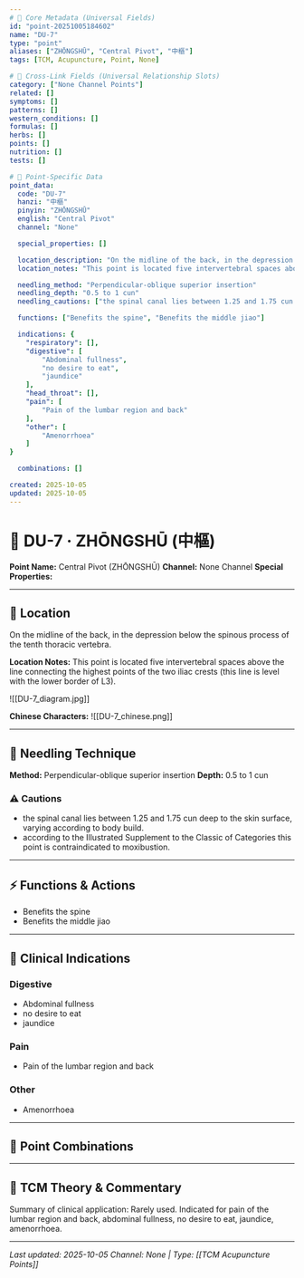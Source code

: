 ```yaml
---
# 🔹 Core Metadata (Universal Fields)
id: "point-20251005184602"
name: "DU-7"
type: "point"
aliases: ["ZHŌNGSHŪ", "Central Pivot", "中樞"]
tags: [TCM, Acupuncture, Point, None]

# 🔹 Cross-Link Fields (Universal Relationship Slots)
category: ["None Channel Points"]
related: []
symptoms: []
patterns: []
western_conditions: []
formulas: []
herbs: []
points: []
nutrition: []
tests: []

# 🔹 Point-Specific Data
point_data:
  code: "DU-7"
  hanzi: "中樞"
  pinyin: "ZHŌNGSHŪ"
  english: "Central Pivot"
  channel: "None"

  special_properties: []

  location_description: "On the midline of the back, in the depression below the spinous process of the tenth thoracic vertebra."
  location_notes: "This point is located five intervertebral spaces above the line connecting the highest points of the two iliac crests (this line is level with the lower border of L3)."

  needling_method: "Perpendicular-oblique superior insertion"
  needling_depth: "0.5 to 1 cun"
  needling_cautions: ["the spinal canal lies between 1.25 and 1.75 cun deep to the skin surface, varying according to body build.", "according to the Illustrated Supplement to the Classic of Categories this point is contraindicated to moxibustion."]

  functions: ["Benefits the spine", "Benefits the middle jiao"]

  indications: {
    "respiratory": [],
    "digestive": [
        "Abdominal fullness",
        "no desire to eat",
        "jaundice"
    ],
    "head_throat": [],
    "pain": [
        "Pain of the lumbar region and back"
    ],
    "other": [
        "Amenorrhoea"
    ]
}

  combinations: []

created: 2025-10-05
updated: 2025-10-05
---
```


# 📍 DU-7 · ZHŌNGSHŪ (中樞)

**Point Name:** Central Pivot (ZHŌNGSHŪ)
**Channel:** None Channel
**Special Properties:** 

---

## 📍 Location

On the midline of the back, in the depression below the spinous process of the tenth thoracic vertebra.

**Location Notes:**
This point is located five intervertebral spaces above the line connecting the highest points of the two iliac crests (this line is level with the lower border of L3).

![[DU-7_diagram.jpg]]

**Chinese Characters:** ![[DU-7_chinese.png]]

---

## 🔧 Needling Technique

**Method:** Perpendicular-oblique superior insertion
**Depth:** 0.5 to 1 cun

### ⚠️ Cautions
- the spinal canal lies between 1.25 and 1.75 cun deep to the skin surface, varying according to body build.
- according to the Illustrated Supplement to the Classic of Categories this point is contraindicated to moxibustion.

---

## ⚡ Functions & Actions
- Benefits the spine
- Benefits the middle jiao

---

## 🎯 Clinical Indications

### Digestive
- Abdominal fullness
- no desire to eat
- jaundice

### Pain
- Pain of the lumbar region and back

### Other
- Amenorrhoea

---

## 🔗 Point Combinations

---

## 🧬 TCM Theory & Commentary

Summary of clinical application: Rarely used. Indicated for pain of the lumbar region and back, abdominal fullness, no desire to eat, jaundice, amenorrhoea.

---

*Last updated: 2025-10-05*
*Channel: None | Type: [[TCM Acupuncture Points]]*
